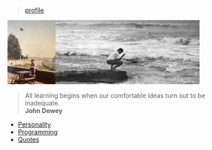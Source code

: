> [profile](/profile)

![banner](/photos/banner.png)

> All learning begins when our comfortable ideas turn out to be inadequate.  
**John Dewey**

* [Personality](/mbti)
* [Programming](/programming)
* [Quotes](https://github.com/rubocode/quotes/)
